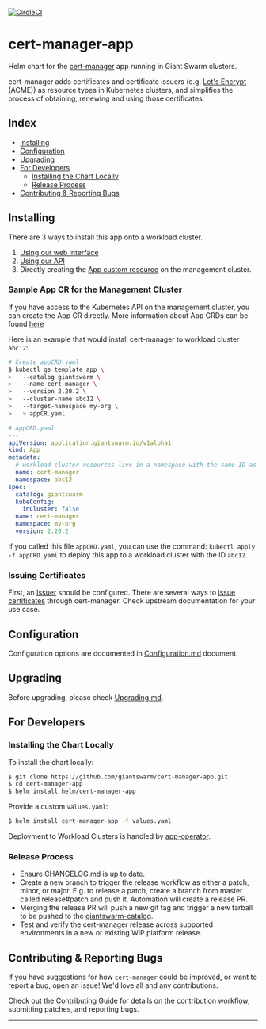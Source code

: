 [![CircleCI](https://circleci.com/gh/giantswarm/cert-manager-app.svg?style=shield)](https://circleci.com/gh/giantswarm/cert-manager-app)

# cert-manager-app

Helm chart for the [cert-manager](https://cert-manager.io/) app running in Giant Swarm clusters.

cert-manager adds certificates and certificate issuers (e.g. [Let's Encrypt](https://letsencrypt.org/docs/) (ACME)) as resource types in Kubernetes clusters, and simplifies the process of obtaining, renewing and using those certificates.

## Index
- [Installing](#installing)
- [Configuration](#configuration)
- [Upgrading](#upgrading)
- [For Developers](#for-developers)
  - [Installing the Chart Locally](#installing-the-chart-locally)
  - [Release Process](#release-process)
- [Contributing & Reporting Bugs](#contributing--reporting-bugs)

## Installing

There are 3 ways to install this app onto a workload cluster.

1. [Using our web interface](https://docs.giantswarm.io/ui-api/web/app-platform/#installing-an-app)
2. [Using our API](https://docs.giantswarm.io/api/#operation/createClusterAppV5)
3. Directly creating the [App custom resource](https://docs.giantswarm.io/getting-started/app-platform/deploy-app/#creating-an-app-cr) on the management cluster.

### Sample App CR for the Management Cluster

If you have access to the Kubernetes API on the management cluster, you can create the App CR directly. More information about App CRDs can be found [here](https://docs.giantswarm.io/use-the-api/management-api/crd/apps.application.giantswarm.io/)

Here is an example that would install cert-manager to workload cluster `abc12`:


```bash
# Create appCRD.yaml
$ kubectl gs template app \
>   --catalog giantswarm \
>   --name cert-manager \
>   --version 2.20.2 \
>   --cluster-name abc12 \
>   --target-namespace my-org \
>   > appCR.yaml
```
```yaml
# appCRD.yaml
---
apiVersion: application.giantswarm.io/v1alpha1
kind: App
metadata:
  # workload cluster resources live in a namespace with the same ID as the workload cluster.
  name: cert-manager
  namespace: abc12
spec:
  catalog: giantswarm
  kubeConfig:
    inCluster: false
  name: cert-manager
  namespace: my-org
  version: 2.20.2
```
If you called this file `appCRD.yaml`, you can use the command: `kubectl apply -f appCRD.yaml` to deploy this app to a workload cluster with the ID `abc12`.

### Issuing Certificates

First, an [Issuer](https://cert-manager.io/docs/configuration/) should be configured. There are several ways to [issue certificates](https://cert-manager.io/docs/usage/) through cert-manager. Check upstream documentation for your use case.

## Configuration

Configuration options are documented in [Configuration.md](https://github.com/giantswarm/cert-manager-app/blob/master/helm/cert-manager-app/Configuration.md) document.

## Upgrading

Before upgrading, please check [Upgrading.md](https://github.com/giantswarm/cert-manager-app/blob/master/docs/upgrading.md).

## For Developers

### Installing the Chart Locally

To install the chart locally:

```bash
$ git clone https://github.com/giantswarm/cert-manager-app.git
$ cd cert-manager-app
$ helm install helm/cert-manager-app
```

Provide a custom `values.yaml`:

```bash
$ helm install cert-manager-app -f values.yaml
```

Deployment to Workload Clusters is handled by [app-operator](https://github.com/giantswarm/app-operator).

### Release Process

* Ensure CHANGELOG.md is up to date.
* Create a new branch to trigger the release workflow as either a patch, minor, or major. E.g. to release a patch, create a branch from master called release#patch and push it. Automation will create a release PR.
* Merging the release PR will push a new git tag and trigger a new tarball to be pushed to the
  [giantswarm-catalog].
* Test and verify the cert-manager release across supported environments in a new or existing WIP platform release.

## Contributing & Reporting Bugs
If you have suggestions for how `cert-manager` could be improved, or want to report a bug, open an issue! We'd love all and any contributions.

Check out the [Contributing Guide](https://github.com/giantswarm/cert-manager-app/blob/main/CONTRIBUTING.md) for details on the contribution workflow, submitting patches, and reporting bugs.

---

[app-operator]: https://github.com/giantswarm/app-operator
[cluster-operator]: https://github.com/giantswarm/cluster-operator
[cert-manager]: https://github.com/cert-manager/cert-manager
[default-catalog]: https://github.com/giantswarm/default-catalog
[default-test-catalog]: https://github.com/giantswarm/default-test-catalog
[giantswarm-catalog]: https://github.com/giantswarm/giantswarm-catalog
